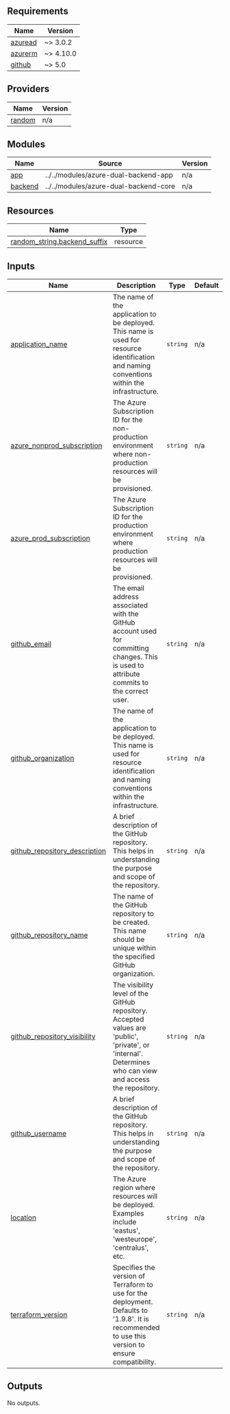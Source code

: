 <!-- BEGIN_TF_DOCS -->
## Requirements

| Name | Version |
|------|---------|
| <a name="requirement_azuread"></a> [azuread](#requirement\_azuread) | ~> 3.0.2 |
| <a name="requirement_azurerm"></a> [azurerm](#requirement\_azurerm) | ~> 4.10.0 |
| <a name="requirement_github"></a> [github](#requirement\_github) | ~> 5.0 |

## Providers

| Name | Version |
|------|---------|
| <a name="provider_random"></a> [random](#provider\_random) | n/a |

## Modules

| Name | Source | Version |
|------|--------|---------|
| <a name="module_app"></a> [app](#module\_app) | ../../modules/azure-dual-backend-app | n/a |
| <a name="module_backend"></a> [backend](#module\_backend) | ../../modules/azure-dual-backend-core | n/a |

## Resources

| Name | Type |
|------|------|
| [random_string.backend_suffix](https://registry.terraform.io/providers/hashicorp/random/latest/docs/resources/string) | resource |

## Inputs

| Name | Description | Type | Default | Required |
|------|-------------|------|---------|:--------:|
| <a name="input_application_name"></a> [application\_name](#input\_application\_name) | The name of the application to be deployed. This name is used for resource identification and naming conventions within the infrastructure. | `string` | n/a | yes |
| <a name="input_azure_nonprod_subscription"></a> [azure\_nonprod\_subscription](#input\_azure\_nonprod\_subscription) | The Azure Subscription ID for the non-production environment where non-production resources will be provisioned. | `string` | n/a | yes |
| <a name="input_azure_prod_subscription"></a> [azure\_prod\_subscription](#input\_azure\_prod\_subscription) | The Azure Subscription ID for the production environment where production resources will be provisioned. | `string` | n/a | yes |
| <a name="input_github_email"></a> [github\_email](#input\_github\_email) | The email address associated with the GitHub account used for committing changes. This is used to attribute commits to the correct user. | `string` | n/a | yes |
| <a name="input_github_organization"></a> [github\_organization](#input\_github\_organization) | The name of the application to be deployed. This name is used for resource identification and naming conventions within the infrastructure. | `string` | n/a | yes |
| <a name="input_github_repository_description"></a> [github\_repository\_description](#input\_github\_repository\_description) | A brief description of the GitHub repository. This helps in understanding the purpose and scope of the repository. | `string` | n/a | yes |
| <a name="input_github_repository_name"></a> [github\_repository\_name](#input\_github\_repository\_name) | The name of the GitHub repository to be created. This name should be unique within the specified GitHub organization. | `string` | n/a | yes |
| <a name="input_github_repository_visibility"></a> [github\_repository\_visibility](#input\_github\_repository\_visibility) | The visibility level of the GitHub repository. Accepted values are 'public', 'private', or 'internal'. Determines who can view and access the repository. | `string` | n/a | yes |
| <a name="input_github_username"></a> [github\_username](#input\_github\_username) | A brief description of the GitHub repository. This helps in understanding the purpose and scope of the repository. | `string` | n/a | yes |
| <a name="input_location"></a> [location](#input\_location) | The Azure region where resources will be deployed. Examples include 'eastus', 'westeurope', 'centralus', etc. | `string` | n/a | yes |
| <a name="input_terraform_version"></a> [terraform\_version](#input\_terraform\_version) | Specifies the version of Terraform to use for the deployment. Defaults to '1.9.8'. It is recommended to use this version to ensure compatibility. | `string` | n/a | yes |

## Outputs

No outputs.
<!-- END_TF_DOCS -->